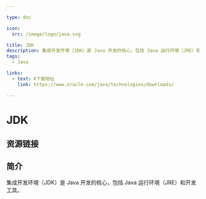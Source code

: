 ```yaml
---

type: doc

icon:
  src: /image/logo/java.svg

title: JDK
description: 集成开发环境（JDK）是 Java 开发的核心，包括 Java 运行环境（JRE）和开发工具。
tags:
  - Java

links:
  - text: ⏬下载地址
    link: https://www.oracle.com/java/technologies/downloads/

---
```


<ShowLogo />

# JDK

<ShowTags />

<ShowBreadcrumb />

## 资源链接

<ShowLinks />

## 简介

集成开发环境（JDK）是 Java 开发的核心，包括 Java 运行环境（JRE）和开发工具。
